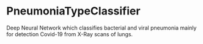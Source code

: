 # PneumoniaTypeClassifier
Deep Neural Network which classifies bacterial and viral pneumonia mainly for detection Covid-19 from X-Ray scans of lungs.
